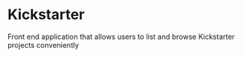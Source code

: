 # Kickstarter
Front end application that allows users to list and browse Kickstarter projects conveniently
